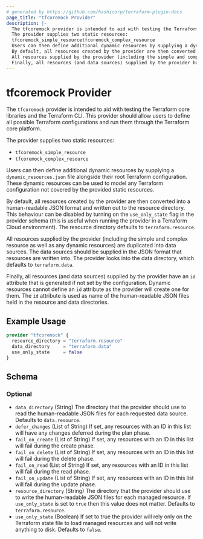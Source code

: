 ```yaml
---
# generated by https://github.com/hashicorp/terraform-plugin-docs
page_title: "tfcoremock Provider"
description: |-
  The tfcoremock provider is intended to aid with testing the Terraform core libraries and the Terraform CLI. This provider should allow users to define all possible Terraform configurations and run them through the Terraform core platform.
  The provider supplies two static resources:
  tfcoremock_simple_resourcetfcoremock_complex_resource
  Users can then define additional dynamic resources by supplying a dynamic_resources.json file alongside their root Terraform configuration. These dynamic resources can be used to model any Terraform configuration not covered by the provided static resources.
  By default, all resources created by the provider are then converted into a human-readable JSON format and written out to the resource directory. This behaviour can be disabled by turning on the use_only_state flag in the provider schema (this is useful when running the provider in a Terraform Cloud environment). The resource directory defaults to terraform.resource.
  All resources supplied by the provider (including the simple and complex resource as well as any dynamic resources) are duplicated into data sources. The data sources should be supplied in the JSON format that resources are written into. The provider looks into the data directory, which defaults to terraform.data.
  Finally, all resources (and data sources) supplied by the provider have an id attribute that is generated if not set by the configuration. Dynamic resources cannot define an id attribute as the provider will create one for them. The id attribute is used as name of the human-readable JSON files held in the resource and data directories.
---
```


# tfcoremock Provider

The `tfcoremock` provider is intended to aid with testing the Terraform core libraries and the Terraform CLI. This provider should allow users to define all possible Terraform configurations and run them through the Terraform core platform.

The provider supplies two static resources:

- `tfcoremock_simple_resource`
- `tfcoremock_complex_resource`
 
Users can then define additional dynamic resources by supplying a `dynamic_resources.json` file alongside their root Terraform configuration. These dynamic resources can be used to model any Terraform configuration not covered by the provided static resources.

By default, all resources created by the provider are then converted into a human-readable JSON format and written out to the resource directory. This behaviour can be disabled by turning on the `use_only_state` flag in the provider schema (this is useful when running the provider in a Terraform Cloud environment). The resource directory defaults to `terraform.resource`.

All resources supplied by the provider (including the simple and complex resource as well as any dynamic resources) are duplicated into data sources. The data sources should be supplied in the JSON format that resources are written into. The provider looks into the data directory, which defaults to `terraform.data`.

Finally, all resources (and data sources) supplied by the provider have an `id` attribute that is generated if not set by the configuration. Dynamic resources cannot define an `id` attribute as the provider will create one for them. The `id` attribute is used as name of the human-readable JSON files held in the resource and data directories.

## Example Usage

```terraform
provider "tfcoremock" {
  resource_directory = "terraform.resource"
  data_directory     = "terraform.data"
  use_only_state     = false
}
```

<!-- schema generated by tfplugindocs -->
## Schema

### Optional

- `data_directory` (String) The directory that the provider should use to read the human-readable JSON files for each requested data source. Defaults to `data.resource`.
- `defer_changes` (List of String) If set, any resources with an ID in this list will have any changes deferred during the plan phase.
- `fail_on_create` (List of String) If set, any resources with an ID in this list will fail during the create phase.
- `fail_on_delete` (List of String) If set, any resources with an ID in this list will fail during the delete phase.
- `fail_on_read` (List of String) If set, any resources with an ID in this list will fail during the read phase.
- `fail_on_update` (List of String) If set, any resources with an ID in this list will fail during the update phase.
- `resource_directory` (String) The directory that the provider should use to write the human-readable JSON files for each managed resource. If `use_only_state` is set to `true` then this value does not matter. Defaults to `terraform.resource`.
- `use_only_state` (Boolean) If set to true the provider will rely only on the Terraform state file to load managed resources and will not write anything to disk. Defaults to `false`.
